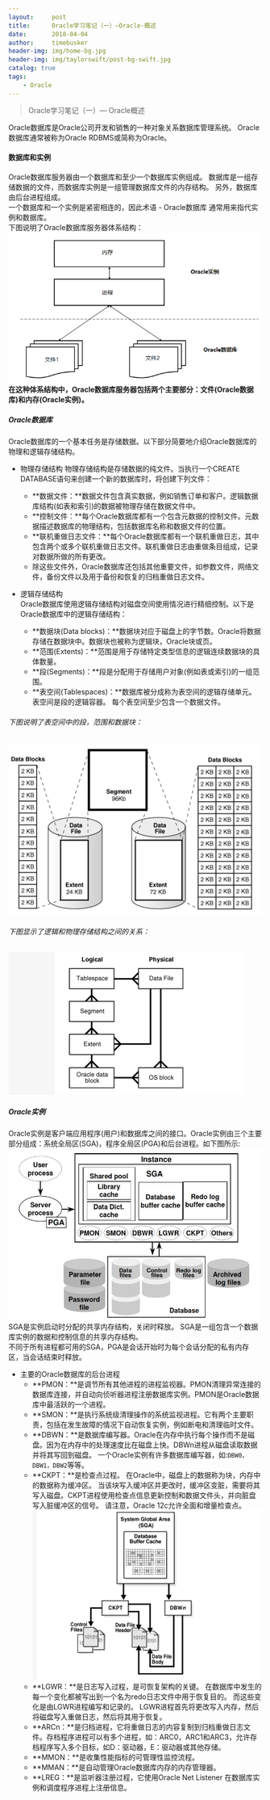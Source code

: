 ```yaml
---
layout:     post
title:      Oracle学习笔记（一）—Oracle-概述
date:       2018-04-04
author:     timebusker
header-img: img/home-bg.jpg
header-img: img/taylorswift/post-bg-swift.jpg
catalog: true
tags:
    - Oracle
---
```


> Oracle学习笔记（一）— Oracle概述  

Oracle数据库是Oracle公司开发和销售的一种对象关系数据库管理系统。 Oracle数据库通常被称为Oracle RDBMS或简称为Oracle。

#### 数据库和实例
Oracle数据库服务器由一个数据库和至少一个数据库实例组成。 数据库是一组存储数据的文件，而数据库实例是一组管理数据库文件的内存结构。 另外，数据库由后台进程组成。  
一个数据库和一个实例是紧密相连的，因此术语 - Oracle数据库 通常用来指代实例和数据库。  
下图说明了Oracle数据库服务器体系结构：
![image](/img/oracle/20180404/1.png)   
**在这种体系结构中，Oracle数据库服务器包括两个主要部分：文件(Oracle数据库)和内存(Oracle实例)。**  

##### Oracle数据库  
Oracle数据库的一个基本任务是存储数据。以下部分简要地介绍Oracle数据库的物理和逻辑存储结构。
- 物理存储结构
物理存储结构是存储数据的纯文件。当执行一个CREATE DATABASE语句来创建一个新的数据库时，将创建下列文件：  
  + **数据文件：**数据文件包含真实数据，例如销售订单和客户。逻辑数据库结构(如表和索引)的数据被物理存储在数据文件中。
  + **控制文件：**每个Oracle数据库都有一个包含元数据的控制文件。元数据描述数据库的物理结构，包括数据库名称和数据文件的位置。
  + **联机重做日志文件：**每个Oracle数据库都有一个联机重做日志，其中包含两个或多个联机重做日志文件。联机重做日志由重做条目组成，记录对数据所做的所有更改。  
  + 除这些文件外，Oracle数据库还包括其他重要文件，如参数文件，网络文件，备份文件以及用于备份和恢复的归档重做日志文件。
  
- 逻辑存储结构  
Oracle数据库使用逻辑存储结构对磁盘空间使用情况进行精细控制。以下是Oracle数据库中的逻辑存储结构：  
  + **数据块(Data blocks)：**数据块对应于磁盘上的字节数。Oracle将数据存储在数据块中。数据块也被称为逻辑块，Oracle块或页。
  + **范围(Extents)：**范围是用于存储特定类型信息的逻辑连续数据块的具体数量。
  + **段(Segments)：**段是分配用于存储用户对象(例如表或索引)的一组范围。
  + **表空间(Tablespaces)：**数据库被分成称为表空间的逻辑存储单元。 表空间是段的逻辑容器。 每个表空间至少包含一个数据文件。

###### 下图说明了表空间中的段，范围和数据块：   
![image](/img/oracle/20180404/2.png)  
###### 下图显示了逻辑和物理存储结构之间的关系：
![image](/img/oracle/20180404/3.png) 

##### Oracle实例 
Oracle实例是客户端应用程序(用户)和数据库之间的接口。Oracle实例由三个主要部分组成：系统全局区(SGA)，程序全局区(PGA)和后台进程。如下图所示: 
![image](/img/oracle/20180404/4.png)   
SGA是实例启动时分配的共享内存结构，关闭时释放。 SGA是一组包含一个数据库实例的数据和控制信息的共享内存结构。  
不同于所有进程都可用的SGA，PGA是会话开始时为每个会话分配的私有内存区，当会话结束时释放。  

- 主要的Oracle数据库的后台进程
  + **PMON：**是调节所有其他进程的进程监视器。PMON清理异常连接的数据库连接，并自动向侦听器进程注册数据库实例。PMON是Oracle数据库中最活跃的一个进程。  
  + **SMON：**是执行系统级清理操作的系统监视进程。它有两个主要职责，包括在发生故障的情况下自动恢复实例，例如断电和清理临时文件。
  + **DBWN：**是数据库编写器。Oracle在内存中执行每个操作而不是磁盘。因为在内存中的处理速度比在磁盘上快。DBWn进程从磁盘读取数据并将其写回到磁盘。 一个Oracle实例有许多数据库编写器，如:`DBW0，DBW1，DBW2`等等。
  + **CKPT：**是检查点过程。 在Oracle中，磁盘上的数据称为块，内存中的数据称为缓冲区。 当该块写入缓冲区并更改时，缓冲区变脏，需要将其写入磁盘。CKPT进程使用检查点信息更新控制和数据文件头，并向脏盘写入脏缓冲区的信号。 
  请注意，Oracle 12c允许全面和增量检查点。 
  ![image](/img/oracle/20180404/5.png)   
  + **LGWR：**是日志写入过程，是可恢复架构的关键。 在数据库中发生的每一个变化都被写出到一个名为redo日志文件中用于恢复目的。 而这些变化是由LGWR进程编写和记录的。 LGWR进程首先将更改写入内存，然后将磁盘写入重做日志，然后将其用于恢复。  
  + **ARCn：**是归档进程，它将重做日志的内容复制到归档重做日志文件。存档程序进程可以有多个进程，如：ARC0，ARC1和ARC3，允许存档程序写入多个目标，如D：驱动器，E：驱动器或其他存储。
  + **MMON：**是收集性能指标的可管理性监控流程。
  + **MMAN：**是自动管理Oracle数据库内存的内存管理器。
  + **LREG：**是监听器注册过程，它使用Oracle Net Listener 在数据库实例和调度程序进程上注册信息。